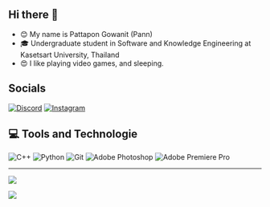 ## Hi there 👋

- 😊 My name is Pattapon Gowanit (Pann)
- 🎓 Undergraduate student in Software and Knowledge Engineering at Kasetsart University, Thailand
- 😍 I like playing video games, and sleeping.

## Socials

[![Discord](https://img.shields.io/badge/Discord-7289DA?style=for-the-badge&logo=discord&logoColor=white)](discordapp.com/users/241152024127733761) 
[![Instagram](https://img.shields.io/badge/Instagram-E4405F?style=for-the-badge&logo=instagram&logoColor=white)](https://instagram.com/_pannnnnnnnnnnnn)

## 💻 Tools and Technologie
![C++](https://img.shields.io/badge/c++-%2300599C.svg?style=for-the-badge&logo=c%2B%2B&logoColor=white) ![Python](https://img.shields.io/badge/python-3670A0?style=for-the-badge&logo=python&logoColor=ffdd54) ![Git](https://img.shields.io/badge/git-%23F05033.svg?style=for-the-badge&logo=git&logoColor=white) ![Adobe Photoshop](https://img.shields.io/badge/adobe%20photoshop-%2331A8FF.svg?style=for-the-badge&logo=adobe%20photoshop&logoColor=white) ![Adobe Premiere Pro](https://img.shields.io/badge/Adobe%20Premiere%20Pro-9999FF.svg?style=for-the-badge&logo=Adobe%20Premiere%20Pro&logoColor=white)




---
![](https://github-readme-stats.vercel.app/api/top-langs/?username=pannlnwza&theme=dark&hide_border=false&include_all_commits=false&count_private=false&layout=compact)


[![](https://visitcount.itsvg.in/api?id=pannlnwza&icon=0&color=0)](https://visitcount.itsvg.in)

<!-- Proudly created with GPRM ( https://gprm.itsvg.in ) -->
